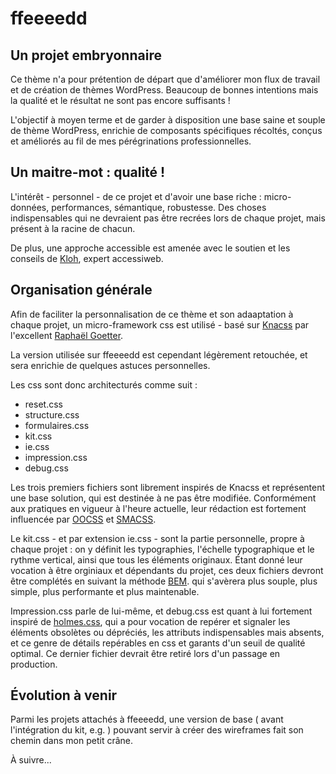 ffeeeedd
========

Un projet embryonnaire
----------------------

Ce thème n'a pour prétention de départ que d'améliorer mon flux de travail et de création de thèmes WordPress. Beaucoup de bonnes intentions mais la qualité et le résultat ne sont pas encore suffisants !

L'objectif à moyen terme et de garder à disposition une base saine et souple de thème WordPress, enrichie de composants spécifiques récoltés, conçus et améliorés au fil de mes pérégrinations professionnelles.

Un maitre-mot : qualité !
-------------------------

L'intérêt - personnel - de ce projet et d'avoir une base riche : micro-données, performances, sémantique, robustesse. Des choses indispensables qui ne devraient pas être recrées lors de chaque projet, mais présent à la racine de chacun.

De plus, une approche accessible est amenée avec le soutien et les conseils de [Kloh](http://www.kloh.fr/ "Kloh.fr"), expert accessiweb.

Organisation générale
---------------------

Afin de faciliter la personnalisation de ce thème et son adaaptation à chaque projet, un micro-framework css est utilisé - basé sur [Knacss](http://knacss.com/ "Knaccs.com") par l'excellent [Raphaël Goetter](http://goetter.fr/ "Goetter.fr"). 

La version utilisée sur ffeeeedd est cependant légèrement retouchée, et sera enrichie de quelques astuces personnelles. 

Les css sont donc architecturés comme suit :

* reset.css
* structure.css
* formulaires.css
* kit.css
* ie.css
* impression.css
* debug.css

Les trois premiers fichiers sont librement inspirés de Knacss et représentent une base solution, qui est destinée à ne pas être modifiée. Conformément aux pratiques en vigueur à l'heure actuelle, leur rédaction est fortement influencée par [OOCSS](http://oocss.org/ "oocss.org") et [SMACSS](http://smacss.com/ "smacss.com").

Le kit.css - et par extension ie.css - sont la partie personnelle, propre à chaque projet : on y définit les typographies, l'échelle typographique et le rythme vertical, ainsi que tous les éléments originaux. Étant donné leur vocation à être orginiaux et dépendants du projet, ces deux fichiers devront être complétés en suivant la méthode [BEM](http://bem.info/method/ "BEM.info"). qui s'avèrera plus souple, plus simple, plus performante et plus maintenable. 

Impression.css parle de lui-même, et debug.css est quant à lui fortement inspiré de [holmes.css](http://www.red-root.com/sandbox/holmes/ "Holmes.css"), qui a pour vocation de repérer et signaler les éléments obsolètes ou dépréciés, les attributs indispensables mais absents, et ce genre de détails repérables en css et garants d'un seuil de qualité optimal. Ce dernier fichier devrait être retiré lors d'un passage en production.

Évolution à venir
-----------------

Parmi les projets attachés à ffeeeedd, une version de base ( avant l'intégration du kit, e.g. ) pouvant servir à créer des wireframes fait son chemin dans mon petit crâne.

À suivre...


